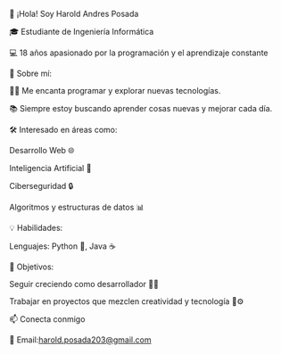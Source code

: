 👋 ¡Hola! Soy Harold Andres Posada

🎓 Estudiante de Ingeniería Informática

💻 18 años apasionado por la programación y el aprendizaje constante


🚀 Sobre mí:

🧑‍💻 Me encanta programar y explorar nuevas tecnologías.

📚 Siempre estoy buscando aprender cosas nuevas y mejorar cada día.


🛠️ Interesado en áreas como:

Desarrollo Web 🌐

Inteligencia Artificial 🤖

Ciberseguridad 🔒

Algoritmos y estructuras de datos 📊


💡 Habilidades:

Lenguajes: Python 🐍, Java ☕

🎯 Objetivos:

Seguir creciendo como desarrollador 👨‍💻

Trabajar en proyectos que mezclen creatividad y tecnología 🎨⚙️

📫 Conecta conmigo

📩 Email:harold.posada203@gmail.com
